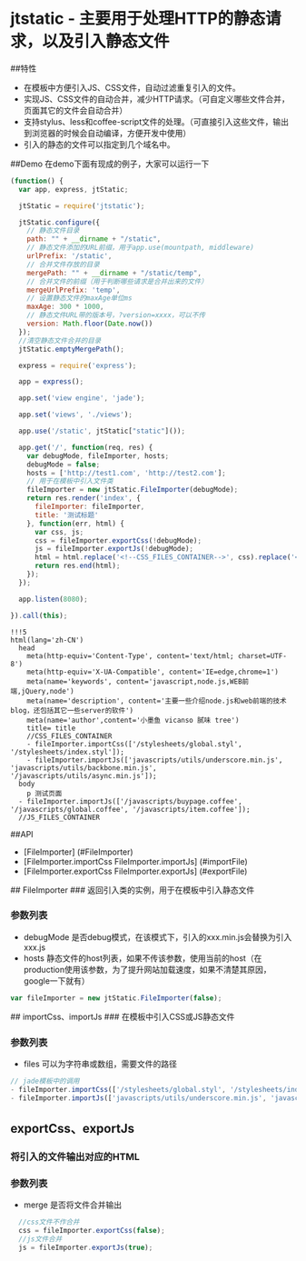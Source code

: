 # jtstatic - 主要用于处理HTTP的静态请求，以及引入静态文件

##特性

- 在模板中方便引入JS、CSS文件，自动过滤重复引入的文件。
- 实现JS、CSS文件的自动合并，减少HTTP请求。（可自定义哪些文件合并，页面其它的文件会自动合并）
- 支持stylus、less和coffee-script文件的处理。（可直接引入这些文件，输出到浏览器的时候会自动编译，方便开发中使用）
- 引入的静态的文件可以指定到几个域名中。

##Demo
在demo下面有现成的例子，大家可以运行一下
```js
(function() {
  var app, express, jtStatic;

  jtStatic = require('jtstatic');

  jtStatic.configure({
    // 静态文件目录
    path: "" + __dirname + "/static",
    // 静态文件添加的URL前缀，用于app.use(mountpath, middleware)
    urlPrefix: '/static',
    // 合并文件存放的目录
    mergePath: "" + __dirname + "/static/temp",
    // 合并文件的前缀（用于判断哪些请求是合并出来的文件）
    mergeUrlPrefix: 'temp',
    // 设置静态文件的maxAge单位ms
    maxAge: 300 * 1000,
    // 静态文件URL带的版本号，?version=xxxx，可以不传
    version: Math.floor(Date.now())
  });
  //清空静态文件合并的目录
  jtStatic.emptyMergePath();

  express = require('express');

  app = express();

  app.set('view engine', 'jade');

  app.set('views', './views');

  app.use('/static', jtStatic["static"]());

  app.get('/', function(req, res) {
    var debugMode, fileImporter, hosts;
    debugMode = false;
    hosts = ['http://test1.com', 'http://test2.com'];
    // 用于在模板中引入文件类
    fileImporter = new jtStatic.FileImporter(debugMode);
    return res.render('index', {
      fileImporter: fileImporter,
      title: '测试标题'
    }, function(err, html) {
      var css, js;
      css = fileImporter.exportCss(!debugMode);
      js = fileImporter.exportJs(!debugMode);
      html = html.replace('<!--CSS_FILES_CONTAINER-->', css).replace('<!--JS_FILES_CONTAINER-->', js);
      return res.end(html);
    });
  });

  app.listen(8080);

}).call(this);
```

```jade
!!!5
html(lang='zh-CN')
  head
    meta(http-equiv='Content-Type', content='text/html; charset=UTF-8')
    meta(http-equiv='X-UA-Compatible', content='IE=edge,chrome=1')
    meta(name='keywords', content='javascript,node.js,WEB前端,jQuery,node')
    meta(name='description', content='主要一些介绍node.js和web前端的技术blog，还包括其它一些server的软件')
    meta(name='author',content='小墨鱼 vicanso 腻味 tree')
    title= title
    //CSS_FILES_CONTAINER
    - fileImporter.importCss(['/stylesheets/global.styl', '/stylesheets/index.styl']);
    - fileImporter.importJs(['javascripts/utils/underscore.min.js', 'javascripts/utils/backbone.min.js', '/javascripts/utils/async.min.js']);
  body
    p 测试页面
  - fileImporter.importJs(['/javascripts/buypage.coffee', '/javascripts/global.coffee', '/javascripts/item.coffee']);
  //JS_FILES_CONTAINER
```

##API

- [FileImporter] (#FileImporter)
- [FileImporter.importCss FileImporter.importJs] (#importFile)
- [FileImporter.exportCss FileImporter.exportJs] (#exportFile)

<a name="FileImporter" />
## FileImporter
### 返回引入类的实例，用于在模板中引入静态文件

### 参数列表
- debugMode 是否debug模式，在该模式下，引入的xxx.min.js会替换为引入xxx.js
- hosts 静态文件的host列表，如果不传该参数，使用当前的host（在production使用该参数，为了提升网站加载速度，如果不清楚其原因，google一下就有）

```js
var fileImporter = new jtStatic.FileImporter(false);
```

<a name="importFile" />
## importCss、importJs
### 在模板中引入CSS或JS静态文件

### 参数列表
- files 可以为字符串或数组，需要文件的路径

```js
// jade模板中的调用
- fileImporter.importCss(['/stylesheets/global.styl', '/stylesheets/index.styl']);
- fileImporter.importJs(['javascripts/utils/underscore.min.js', 'javascripts/utils/backbone.min.js', '/javascripts/utils/async.min.js']);
```

<a name="exportFile" />

## exportCss、exportJs
### 将引入的文件输出对应的HTML

### 参数列表
- merge 是否将文件合并输出

```js
  //css文件不作合并
  css = fileImporter.exportCss(false);
  //js文件合并
  js = fileImporter.exportJs(true);
```


